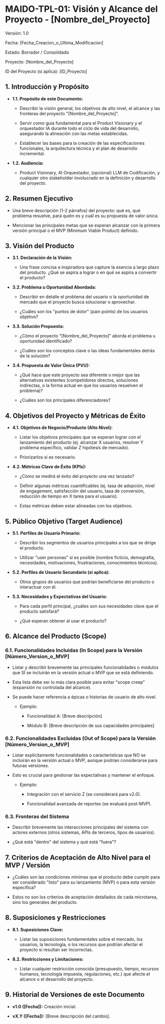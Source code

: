 # **MAIDO-TPL-01: Visión y Alcance del Proyecto - \[Nombre_del_Proyecto\]**

Versión: 1.0

Fecha: \[Fecha_Creacion_o_Ultima_Modificacion\]

Estado: Borrador / Consolidado

Proyecto: \[Nombre_del_Proyecto\]

ID del Proyecto (si aplica): \[ID_Proyecto\]

## **1. Introducción y Propósito**

- **1.1. Propósito de este Documento:**

  - Describir la visión general, los objetivos de alto nivel, el alcance
    y las fronteras del proyecto "\[Nombre_del_Proyecto\]".

  - Servir como guía fundamental para el Product Visionary y el
    orquestador IA durante todo el ciclo de vida del desarrollo,
    asegurando la alineación con las metas establecidas.

  - Establecer las bases para la creación de las especificaciones
    funcionales, la arquitectura técnica y el plan de desarrollo
    incremental.

- **1.2. Audiencia:**

  - Product Visionary, AI Orquestador, (opcional) LLM de Codificación, y
    cualquier otro stakeholder involucrado en la definición y desarrollo
    del proyecto.

## **2. Resumen Ejecutivo**

- Una breve descripción (1-2 párrafos) del proyecto: qué es, qué
  problema resuelve, para quién es y cuál es su propuesta de valor
  única.

- Mencionar las principales metas que se esperan alcanzar con la primera
  versión principal o el MVP (Minimum Viable Product) definido.

## **3. Visión del Producto**

- **3.1. Declaración de la Visión:**

  - Una frase concisa e inspiradora que capture la esencia a largo plazo
    del producto. ¿Qué se aspira a lograr o en qué se aspira a convertir
    el producto?

- **3.2. Problema u Oportunidad Abordada:**

  - Describir en detalle el problema del usuario o la oportunidad de
    mercado que el proyecto busca solucionar o aprovechar.

  - ¿Cuáles son los "puntos de dolor" (pain points) de los usuarios
    objetivo?

- **3.3. Solución Propuesta:**

  - ¿Cómo el proyecto "\[Nombre_del_Proyecto\]" aborda el problema u
    oportunidad identificado?

  - ¿Cuáles son los conceptos clave o las ideas fundamentales detrás de
    la solución?

- **3.4. Propuesta de Valor Única (PVU):**

  - ¿Qué hace que este proyecto sea diferente o mejor que las
    alternativas existentes (competidores directos, soluciones
    indirectas, o la forma actual en que los usuarios resuelven el
    problema)?

  - ¿Cuáles son los principales diferenciadores?

## **4. Objetivos del Proyecto y Métricas de Éxito**

- **4.1. Objetivos de Negocio/Producto (Alto Nivel):**

  - Listar los objetivos principales que se esperan lograr con el
    lanzamiento del producto (ej. alcanzar X usuarios, resolver Y
    problema específico, validar Z hipótesis de mercado).

  - Priorizarlos si es necesario.

- **4.2. Métricas Clave de Éxito (KPIs):**

  - ¿Cómo se medirá el éxito del proyecto una vez lanzado?

  - Definir algunas métricas cuantificables (ej. tasa de adopción, nivel
    de engagement, satisfacción del usuario, tasa de conversión,
    reducción de tiempo en X tarea para el usuario).

  - Estas métricas deben estar alineadas con los objetivos.

## **5. Público Objetivo (Target Audience)**

- **5.1. Perfiles de Usuario Primario:**

  - Describir los segmentos de usuarios principales a los que se dirige
    el producto.

  - Utilizar "user personas" si es posible (nombre ficticio, demografía,
    necesidades, motivaciones, frustraciones, conocimientos técnicos).

- **5.2. Perfiles de Usuario Secundario (si aplica):**

  - Otros grupos de usuarios que podrían beneficiarse del producto o
    interactuar con él.

- **5.3. Necesidades y Expectativas del Usuario:**

  - Para cada perfil principal, ¿cuáles son sus necesidades clave que el
    producto satisfará?

  - ¿Qué esperan obtener al usar el producto?

## **6. Alcance del Producto (Scope)**

### **6.1. Funcionalidades Incluidas (In Scope) para la Versión \[Número_Version_o_MVP\]**

- Listar y describir brevemente las principales funcionalidades o
  módulos que SÍ se incluirán en la versión actual o MVP que se está
  definiendo.

- Esta lista debe ser lo más clara posible para evitar "scope creep"
  (expansión no controlada del alcance).

- Se puede hacer referencia a épicas o historias de usuario de alto
  nivel.

  - Ejemplo:

    - Funcionalidad A: \[Breve descripción\]

    - Módulo B: \[Breve descripción de sus capacidades principales\]

### **6.2. Funcionalidades Excluidas (Out of Scope) para la Versión \[Número_Version_o_MVP\]**

- Listar explícitamente funcionalidades o características que NO se
  incluirán en la versión actual o MVP, aunque podrían considerarse para
  futuras versiones.

- Esto es crucial para gestionar las expectativas y mantener el enfoque.

  - Ejemplo:

    - Integración con el servicio Z (se considerará para v2.0).

    - Funcionalidad avanzada de reportes (se evaluará post-MVP).

### **6.3. Fronteras del Sistema**

- Describir brevemente las interacciones principales del sistema con
  actores externos (otros sistemas, APIs de terceros, tipos de
  usuarios).

- ¿Qué está "dentro" del sistema y qué está "fuera"?

## **7. Criterios de Aceptación de Alto Nivel para el MVP / Versión**

- ¿Cuáles son las condiciones mínimas que el producto debe cumplir para
  ser considerado "listo" para su lanzamiento (MVP) o para esta versión
  específica?

- Estos no son los criterios de aceptación detallados de cada
  microtarea, sino los generales del producto.

## **8. Suposiciones y Restricciones**

- **8.1. Suposiciones Clave:**

  - Listar las suposiciones fundamentales sobre el mercado, los
    usuarios, la tecnología, o los recursos que podrían afectar el
    proyecto si resultan ser incorrectas.

- **8.2. Restricciones y Limitaciones:**

  - Listar cualquier restricción conocida (presupuesto, tiempo, recursos
    humanos, tecnología impuesta, regulaciones, etc.) que afecte el
    alcance o el desarrollo del proyecto.

## **9. Historial de Versiones de este Documento**

- **v1.0 (\[Fecha\]):** Creación inicial.

- **vX.Y (\[Fecha\]):** \[Breve descripción del cambio\].
